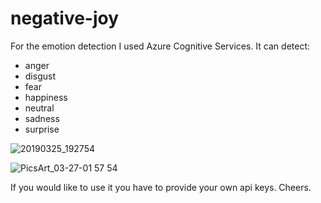 # negative-joy

For the emotion detection I used Azure Cognitive Services.
It can detect:
 - anger
 - disgust
 - fear
 - happiness
 - neutral
 - sadness
 - surprise
 
![20190325_192754](https://user-images.githubusercontent.com/38463744/55077287-a7fa6700-5097-11e9-9e74-7b405fe18580.gif)

![PicsArt_03-27-01 57 54](https://user-images.githubusercontent.com/38463744/55077610-7635d000-5098-11e9-8530-9793d2a22cf1.jpg)

If you would like to use it you have to provide your own api keys. Cheers.
